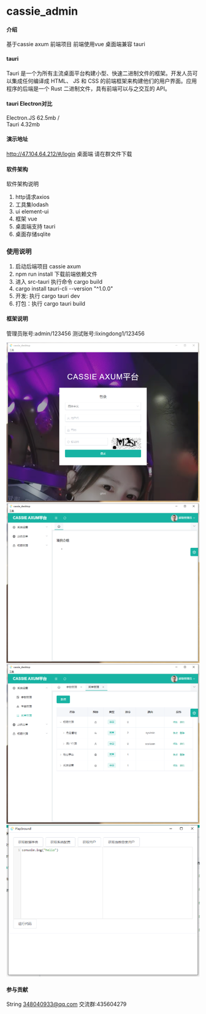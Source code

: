 # cassie_admin

#### 介绍
基于cassie axum 前端项目
前端使用vue 桌面端兼容 tauri

#### tauri
Tauri 是一个为所有主流桌面平台构建小型、快速二进制文件的框架。开发人员可以集成任何编译成 HTML、 JS 和 CSS 的前端框架来构建他们的用户界面。应用程序的后端是一个 Rust 二进制文件，具有前端可以与之交互的 API。

#### tauri Electron对比
Electron.JS 62.5mb /  
Tauri 4.32mb

#### 演示地址
http://47.104.64.212/#/login
桌面端 请在群文件下载

#### 软件架构

软件架构说明

1. http请求axios
2. 工具集lodash
3. ui element-ui
4. 框架 vue
5. 桌面端支持 tauri
6. 桌面存储sqlite


### 使用说明

1. 启动后端项目 cassie axum
2. npm run install 下载前端依赖文件
3. 进入 src-tauri 执行命令 cargo build
4. cargo install tauri-cli --version "^1.0.0"
5. 开发: 执行 cargo tauri dev
6. 打包：执行 cargo tauri build


#### 框架说明
管理员账号:admin/123456
测试账号:lixingdong1/123456

![图片](./img.png)
![图片](./img_1.png)
![图片](./img_2.png)
![图片](./img_3.png)
#### 参与贡献

String <348040933@qq.com>
交流群:435604279



